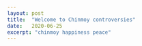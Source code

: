 ```yaml
---
layout: post
title:  "Welcome to Chinmoy controversies"
date:   2020-06-25
excerpt: "chinmoy happiness peace"
---
```

